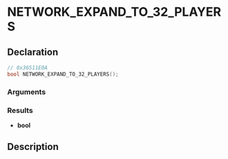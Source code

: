 # NETWORK_EXPAND_TO_32_PLAYERS

## Declaration
```cpp
// 0x36511E0A
bool NETWORK_EXPAND_TO_32_PLAYERS();
```

### Arguments

### Results
- **bool**

## Description
